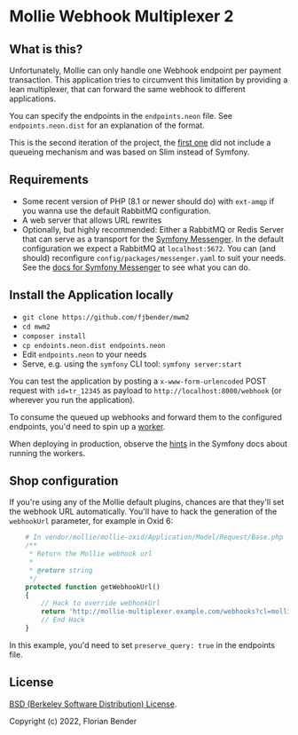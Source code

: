 # Mollie Webhook Multiplexer 2

## What is this?

Unfortunately, Mollie can only handle one Webhook endpoint per payment transaction. This application tries to circumvent this limitation by providing a lean multiplexer, that can forward the same webhook to different applications.

You can specify the endpoints in the `endpoints.neon` file. See `endpoints.neon.dist` for an explanation of the format.

This is the second iteration of the project, the [first one](https://github.com/fjbender/mollie-webhook-multiplexer) did not include a queueing mechanism and was based on Slim instead of Symfony.
## Requirements

* Some recent version of PHP (8.1 or newer should do) with `ext-amqp` if you wanna use the default RabbitMQ configuration.
* A web server that allows URL rewrites
* Optionally, but highly recommended: Either a RabbitMQ or Redis Server that can serve as a transport for the [Symfony Messenger](https://symfony.com/doc/current/messenger.html). In the default configuration we expect a RabbitMQ at `localhost:5672`. You can (and should) reconfigure `config/packages/messenger.yaml` to suit your needs. See the [docs for Symfony Messenger](https://symfony.com/doc/current/messenger.html#transport-configuration) to see what you can do.

## Install the Application locally

* `git clone https://github.com/fjbender/mwm2`
* `cd mwm2`
* `composer install`
* `cp endoints.neon.dist endpoints.neon`
* Edit `endpoints.neon` to your needs
* Serve, e.g. using the `symfony` CLI tool: `symfony server:start`

You can test the application by posting a `x-www-form-urlencoded` POST request with `id=tr_12345` as payload to `http://localhost:8000/webhook` (or wherever you run the application).

To consume the queued up webhooks and forward them to the configured endpoints, you'd need to spin up a [worker](https://symfony.com/doc/current/messenger.html#consuming-messages-running-the-worker).

When deploying in production, observe the [hints](https://symfony.com/doc/current/messenger.html#deploying-to-production) in the Symfony docs about running the workers.

## Shop configuration

If you're using any of the Mollie default plugins, chances are that they'll set the webhook URL automatically. You'll have to hack the generation of the `webhookUrl` parameter, for example in Oxid 6:

```php
    # In vendor/mollie/mollie-oxid/Application/Model/Request/Base.php
    /**
     * Return the Mollie webhook url
     *
     * @return string
     */
    protected function getWebhookUrl()
    {
        // Hack to override webhookUrl
        return 'http://mollie-multiplexer.example.com/webhooks?cl=mollieWebhook';
        // End Hack
    }
```

In this example, you'd need to set `preserve_query: true` in the endpoints file.

## License

[BSD (Berkeley Software Distribution) License](https://opensource.org/licenses/bsd-license.php).

Copyright (c) 2022, Florian Bender
